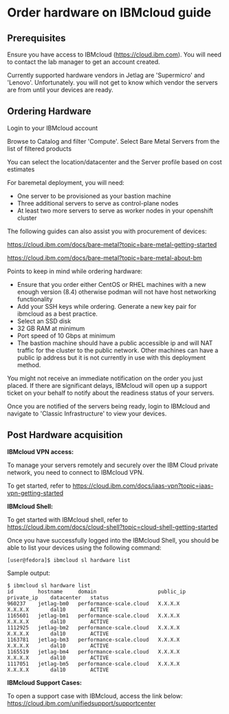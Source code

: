 # Order hardware on IBMcloud guide

## Prerequisites

Ensure you have access to IBMcloud (https://cloud.ibm.com). You will need to contact the lab manager to get an account created.

Currently supported hardware vendors in Jetlag are 'Supermicro' and 'Lenovo'. Unfortunately. you will not get to know which vendor the servers are from until your devices are ready.


## Ordering Hardware

Login to your IBMcloud account

Browse to Catalog and filter 'Compute'. Select Bare Metal Servers from the list of filtered products

You can select the location/datacenter and the Server profile based on cost estimates

For baremetal deployment, you will need:

* One server to be provisioned as your bastion machine
* Three additional servers to serve as control-plane nodes 
* At least two more servers to serve as worker nodes in your openshift cluster

The following guides can also assist you with procurement of devices:

https://cloud.ibm.com/docs/bare-metal?topic=bare-metal-getting-started

https://cloud.ibm.com/docs/bare-metal?topic=bare-metal-about-bm

Points to keep in mind while ordering hardware:

* Ensure that you order either CentOS or RHEL machines with a new enough version (8.4) otherwise podman will not have host networking functionality
* Add your SSH keys while ordering. Generate a new key pair for ibmcloud as a best practice.
* Select an SSD disk
* 32 GB RAM at minimum
* Port speed of 10 Gbps at minimum
* The bastion machine should have a public accessible ip and will NAT traffic for the cluster to the public network. Other machines can have a public ip address but it is not currently in use with this deployment method.

You might not receive an immediate notification on the order you just placed. 
If there are significant delays, IBMcloud will open up a support ticket on your behalf to notify about the readiness status of your servers.

Once you are notified of the servers being ready, login to IBMcloud and navigate to 'Classic Infrastructure' to view your devices.


## Post Hardware acquisition

**IBMcloud VPN access:**

To manage your servers remotely and securely over the IBM Cloud private network, you need to connect to IBMcloud VPN. 

To get started, refer to https://cloud.ibm.com/docs/iaas-vpn?topic=iaas-vpn-getting-started

**IBMcloud Shell:**

To get started with IBMcloud shell, refer to https://cloud.ibm.com/docs/cloud-shell?topic=cloud-shell-getting-started

Once you have successfully logged into the IBMcloud Shell, you should be able to list  your devices using the following command:

```console
[user@fedora]$ ibmcloud sl hardware list
```

Sample output:

```console
$ ibmcloud sl hardware list
id        hostname     domain                    public_ip        private_ip    datacenter   status
960237    jetlag-bm0   performance-scale.cloud   X.X.X.X          X.X.X.X       dal10        ACTIVE
1165601   jetlag-bm1   performance-scale.cloud   X.X.X.X          X.X.X.X       dal10        ACTIVE
1112925   jetlag-bm2   performance-scale.cloud   X.X.X.X          X.X.X.X       dal10        ACTIVE
1163781   jetlag-bm3   performance-scale.cloud   X.X.X.X          X.X.X.X       dal10        ACTIVE
1165519   jetlag-bm4   performance-scale.cloud   X.X.X.X          X.X.X.X       dal10        ACTIVE
1117051   jetlag-bm5   performance-scale.cloud   X.X.X.X          X.X.X.X       dal10        ACTIVE
```

**IBMcloud Support Cases:**

To open a support case with IBMcloud, access the link below:
https://cloud.ibm.com/unifiedsupport/supportcenter

